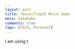 ```yaml
---
layout: post
title: TensorflowJS Mnist Demo
meta: hahahaha
comments: true
tags: [Tech, Personal]
---
```


I am using t

<!-- <h1 class="trainingResult"> Training result </h1>

{% include mnist_tf.html %} -->
